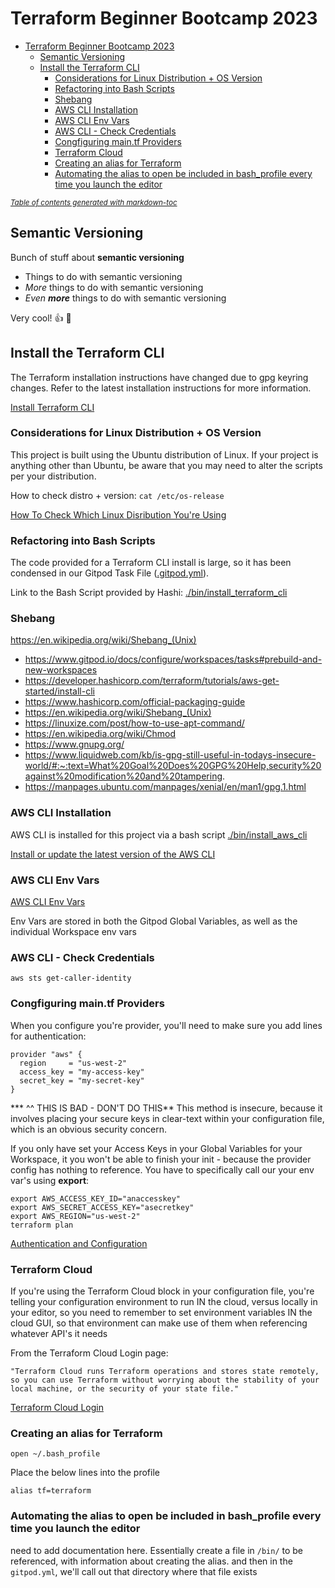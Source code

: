 # Terraform Beginner Bootcamp 2023

- [Terraform Beginner Bootcamp 2023](#terraform-beginner-bootcamp-2023)
  * [Semantic Versioning](#semantic-versioning)
  * [Install the Terraform CLI](#install-the-terraform-cli)
    + [Considerations for Linux Distribution + OS Version](#considerations-for-linux-distribution---os-version)
    + [Refactoring into Bash Scripts](#refactoring-into-bash-scripts)
    + [Shebang](#shebang)
    + [AWS CLI Installation](#aws-cli-installation)
    + [AWS CLI Env Vars](#aws-cli-env-vars)
    + [AWS CLI - Check Credentials](#aws-cli---check-credentials)
    + [Congfiguring main.tf Providers](#congfiguring-maintf-providers)
    + [Terraform Cloud](#terraform-cloud)
    + [Creating an alias for Terraform](#creating-an-alias-for-terraform)
    + [Automating the alias to open be included in bash_profile every time you launch the editor](#automating-the-alias-to-open-be-included-in-bash-profile-every-time-you-launch-the-editor)

<small><i><a href='http://ecotrust-canada.github.io/markdown-toc/'>Table of contents generated with markdown-toc</a></i></small>


## Semantic Versioning

Bunch of stuff about **semantic versioning**

- Things to do with semantic versioning
- *More* things to do with semantic versioning
- *Even __more__* things to do with semantic versioning

Very cool! :thumbsup:
:shrug:

## Install the Terraform CLI

The Terraform installation instructions have changed due to gpg keyring changes. Refer to the latest installation instructions for more information.

[Install Terraform CLI](https://developer.hashicorp.com/terraform/tutorials/aws-get-started/install-cli)

### Considerations for Linux Distribution + OS Version

This project is built using the Ubuntu distribution of Linux. If your project is anything other than Ubuntu, be aware that you may need to alter the scripts per your distribution. 

How to check distro + version: ```cat /etc/os-release```

[How To Check Which Linux Disribution You're Using](https://www.tecmint.com/check-linux-os-version/#:~:text=The%20best%20way%20to%20determine,on%20almost%20all%20Linux%20systems)

### Refactoring into Bash Scripts

The code provided for a Terraform CLI install is large, so it has been condensed in our Gitpod Task File ([.gitpod.yml](.gitpod.yml)).

Link to the Bash Script provided by Hashi: [./bin/install_terraform_cli](./bin/install_terraform_cli)


### Shebang



https://en.wikipedia.org/wiki/Shebang_(Unix)

- https://www.gitpod.io/docs/configure/workspaces/tasks#prebuild-and-new-workspaces
- https://developer.hashicorp.com/terraform/tutorials/aws-get-started/install-cli
- https://www.hashicorp.com/official-packaging-guide
- https://en.wikipedia.org/wiki/Shebang_(Unix)
- https://linuxize.com/post/how-to-use-apt-command/
- https://en.wikipedia.org/wiki/Chmod
- https://www.gnupg.org/
- https://www.liquidweb.com/kb/is-gpg-still-useful-in-todays-insecure-world/#:~:text=What%20Goal%20Does%20GPG%20Help,security%20against%20modification%20and%20tampering.
- https://manpages.ubuntu.com/manpages/xenial/en/man1/gpg.1.html

### AWS CLI Installation

AWS CLI is installed for this project via a bash script [./bin/install_aws_cli](./bin/install_aws_cli)

[Install or update the latest version of the AWS CLI](https://docs.aws.amazon.com/cli/latest/userguide/getting-started-install.html)

### AWS CLI Env Vars

[AWS CLI Env Vars](https://docs.aws.amazon.com/cli/latest/userguide/cli-configure-envvars.html)

Env Vars are stored in both the Gitpod Global Variables, as well as the individual Workspace env vars

### AWS CLI - Check Credentials

```
aws sts get-caller-identity
```

### Congfiguring main.tf Providers

When you configure you're provider, you'll need to make sure you add lines for authentication:

```
provider "aws" {
  region     = "us-west-2"
  access_key = "my-access-key"
  secret_key = "my-secret-key"
}
```
*** ^^ THIS IS BAD - DON'T DO THIS**
This method is insecure, because it involves placing your secure keys in clear-text within your configuration file, which is an obvious security concern.

If you only have set your Access Keys in your Global Variables for your Workspace, it you won't be able to finish your init - because the provider config has nothing to reference. You have to specifically call our your env var's using **export**:

```
export AWS_ACCESS_KEY_ID="anaccesskey"
export AWS_SECRET_ACCESS_KEY="asecretkey"
export AWS_REGION="us-west-2"
terraform plan
```

[Authentication and Configuration](https://registry.terraform.io/providers/hashicorp/aws/latest/docs#authentication-and-configuration)

### Terraform Cloud

If you're using the Terraform Cloud block in your configuration file, you're telling your configuration environment to run IN the cloud, versus locally in your editor, so you need to remember to set environment variables IN the cloud GUI, so that environment can make use of them when referencing whatever API's it needs

From the Terraform Cloud Login page:

```"Terraform Cloud runs Terraform operations and stores state remotely, so you can use Terraform without worrying about the stability of your local machine, or the security of your state file."```

[Terraform Cloud Login](https://developer.hashicorp.com/terraform/tutorials/cloud-get-started/cloud-login)

### Creating an alias for Terraform

```
open ~/.bash_profile
```

Place the below lines into the profile

```
alias tf=terraform
```

### Automating the alias to open be included in bash_profile every time you launch the editor

need to add documentation here. Essentially create a file in ``/bin/`` to be referenced, with information about creating the alias. and then in the ``gitpod.yml``, we'll call out that directory where that file exists
